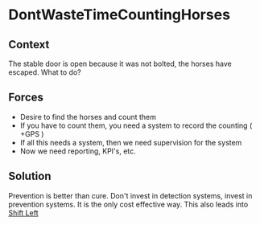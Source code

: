# DontWasteTimeCountingHorses

## Context
The stable door is open because it was not bolted, the horses have escaped.  What to do?

## Forces
+ Desire to find the horses and count them
+ If you have to count them, you need a system to record the counting ( +GPS )
+ If all this needs a system, then we need supervision for the system
+ Now we need reporting, KPI's, etc.

## Solution
Prevention is better than cure.  Don't invest in detection systems, invest in prevention systems.  It is the only cost effective way.  This also leads into [Shift Left](https://github.com/dromologue/ContinuousTransformation/blob/master/Patterns/ShiftLeft.md "Shift Left")
